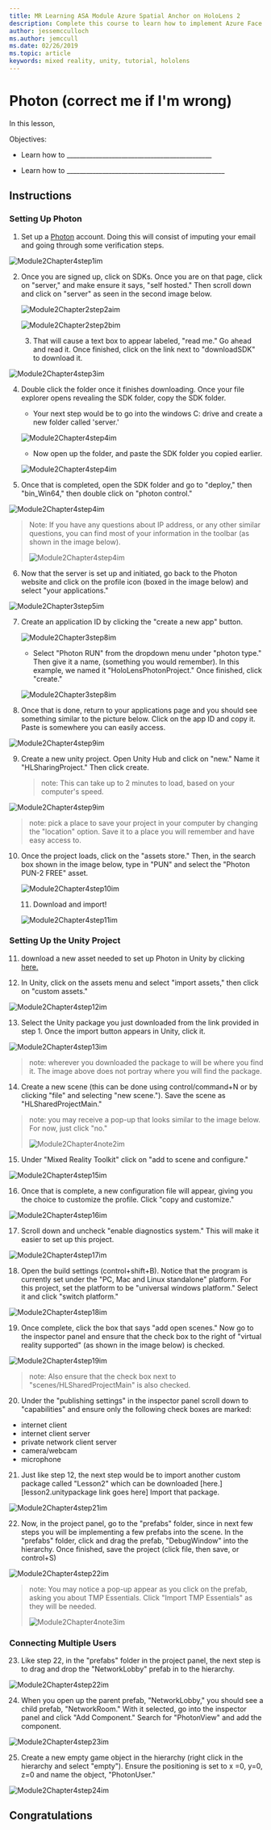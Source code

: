 ```yaml
---
title: MR Learning ASA Module Azure Spatial Anchor on HoloLens 2
description: Complete this course to learn how to implement Azure Face Recognition within a mixed reality application.
author: jessemcculloch
ms.author: jemccull
ms.date: 02/26/2019
ms.topic: article
keywords: mixed reality, unity, tutorial, hololens
---
```


# Photon (correct me if I'm wrong)

In this lesson, 

Objectives:

* Learn how to _____________________________________________

* Learn how to _________________________________________________

  

## Instructions

### Setting Up Photon

1. Set up a [Photon](https://dashboard.photonengine.com/en-US/Account/SignUp) account. Doing this will consist of imputing your email and going through some verification steps.
   

![Module2Chapter4step1im](images/Module2chapter4step1im.png)

2. Once you are signed up, click on SDKs. Once you are on that page, click on "server," and make ensure it says, "self hosted." Then scroll down and click on "server" as seen in the second image below.

   

   ![Module2Chapter2step2aim](images/Module2chapter4step2aim.png)

   ![Module2Chapter2step2bim](images/Module2chapter4step2bim.png)
   
   3. That will cause a text box to appear labeled, "read me." Go ahead and read it. Once finished, click on the link next to "downloadSDK" to download it.


![Module2Chapter4step3im](images/Module2chapter4step3im.png)

4. Double click the folder once it finishes downloading.  Once your file explorer opens revealing the SDK folder, copy the SDK folder.
   
   - Your next step would be to go into the windows C: drive and create a new folder called 'server.'
   
   ![Module2Chapter4step4im](images/Module2chapter4step4aim.png)
   
   - Now open up the folder, and paste the SDK folder you copied earlier.
   
   ![Module2Chapter4step4im](images/Module2chapter4step4bim.png)
   
5. Once that is completed, open the SDK folder and go to "deploy," then "bin_Win64," then double click on "photon control."


![Module2Chapter4step4im](images/Module2chapter4step5im.png)

> Note: If you have any questions about IP address, or any other similar questions, you can find most of your information in the toolbar (as shown in the image below).
>
> ![Module2Chapter4step4im](images/Module2chapter4noteim.png)

6. Now that the server is set up and initiated, go back to the Photon website and click on the profile icon (boxed in the image below) and select "your applications."
   

![Module2Chapter3step5im](images/Module2chapter4step6im.png)

7. Create an application ID by clicking the "create a new app" button.

   ![Module2Chapter3step8im](images/Module2chapter4step7aim.png)

   - Select "Photon RUN" from the dropdown menu under "photon type." Then give it a name, (something you would remember). In this example, we named it "HoloLensPhotonProject." Once finished, click "create."

   ![Module2Chapter3step8im](images/Module2chapter4step7bim.png)

8. Once that is done, return to your applications page and you should see something similar to the picture below. Click on the app ID and copy it. Paste is somewhere you can easily access.  
   

![Module2Chapter4step9im](images/Module2chapter4step8im.png)

9. Create a new unity project. Open Unity Hub and click on "new." Name it "HLSharingProject." Then click create. 

   > note: This can take up to 2 minutes to load, based on your computer's speed.

![Module2Chapter4step9im](images/Module2chapter4step9im.png)

> note: pick a place to save your project in your computer by changing the "location" option. Save it to a place you will remember and have easy access to.

10. Once the project loads, click on the "assets store." Then, in the search box shown in the image below, type in "PUN" and select the "Photon PUN-2 FREE" asset. 

    ![Module2Chapter4step10im](images/Module2chapter4step10im.PNG)
    
    11. Download and import!
    
    ![Module2Chapter4step11im](images/Module2chapter4step11im.png)

### **Setting Up the Unity Project** 

11. download a new asset needed to set up Photon in Unity by clicking [here.](https://github.com/microsoft/MixedRealityToolkit-Unity/releases/download/v2.0.0-RC1-Refresh/Microsoft.MixedReality.Toolkit.Unity.Examples-v2.0.0-RC1-Refresh.unitypackage)

12. In Unity, click on the assets menu and select "import assets," then click on "custom assets."

![Module2Chapter4step12im](images/Module2chapter4step12im.PNG)

13. Select the Unity package you just downloaded from the link provided in step 1. Once the import button appears in Unity, click it.

![Module2Chapter4step13im](images/Module2chapter4step13im.png)

> note: wherever you downloaded the package to will be where you find it. The image above does not portray where you will find the package.

14. Create a new scene (this can be done using control/command+N or by clicking "file" and selecting "new scene."). Save the scene as "HLSharedProjectMain."

> note: you may receive a pop-up that looks similar to the image below. For now, just click "no."
>
> ![Module2Chapter4note2im](images/Module2chapter4note2im.png)

15. Under "Mixed Reality Toolkit" click on "add to scene and configure."

![Module2Chapter4step15im](images/Module2chapter4step15im.png)

16. Once that is complete, a new configuration file will appear, giving you the choice to customize the profile. Click "copy and customize."

![Module2Chapter4step16im](images/Module2chapter4step16im.png)

17. Scroll down and uncheck "enable diagnostics system." This will make it easier to set up this project.

![Module2Chapter4step17im](images/Module2chapter4step17im.png)

18. Open the build settings (control+shift+B). Notice that the program is currently set under the "PC, Mac and Linux standalone" platform. For this project, set the platform to be "universal windows platform." Select it and click "switch platform."

![Module2Chapter4step18im](images/Module2chapter4step18im.png)

19. Once complete, click the box that says "add open scenes." Now go to the inspector panel and ensure that the check box to the right of "virtual reality supported" (as shown in the image below) is checked. 

![Module2Chapter4step19im](images/Module2chapter4step19im.png)

> note: Also ensure that the check box next to "scenes/HLSharedProjectMain" is also checked.

20. Under the "publishing settings" in the inspector panel scroll down to "capabilities" and ensure only the following check boxes are marked:

- internet client
- internet client server
- private network client server
- camera/webcam
- microphone

21. Just like step 12, the next step would be to import another custom package called "Lesson2" which can be downloaded [here.][lesson2.unitypackage link goes here] Import that package.

![Module2Chapter4step21im](images/Module2chapter4step20im.png)

22. Now, in the project panel, go to the "prefabs" folder, since in next few steps you will be implementing a few prefabs into the scene. In the "prefabs" folder, click and drag the prefab, "DebugWindow" into the hierarchy. Once finished, save the project (click file, then save, or control+S)

![Module2Chapter4step22im](images/Module2chapter4step21im.PNG)

> note: You may notice a pop-up appear as you click on the prefab, asking you about TMP Essentials. Click "Import TMP Essentials" as they will be needed.
>
> ![Module2Chapter4note3im](images/Module2chapter4note3im.PNG)

### **Connecting Multiple Users**

23. Like step 22, in the "prefabs" folder in the project panel, the next step is to drag and drop the "NetworkLobby" prefab in to the hierarchy. 

![Module2Chapter4step22im](images/Module2chapter4step22im.png)

24. When you open up the parent prefab, "NetworkLobby," you should see a child prefab, "NetworkRoom." With it selected, go into the inspector panel and click "Add Component." Search for "PhotonView" and add the component.

![Module2Chapter4step23im](images/Module2chapter4step23im.png)

25. Create a new empty game object in the hierarchy (right click in the hierarchy and select "empty"). Ensure the positioning is set to x =0, y=0, z=0 and name the object, "PhotonUser."

![Module2Chapter4step24im](images/Module2chapter4step24im.png)

## Congratulations



